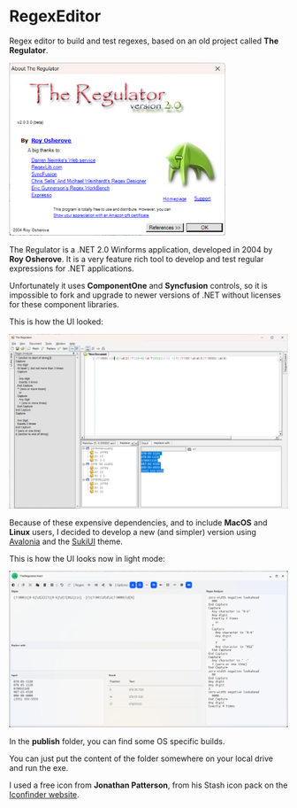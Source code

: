 # RegexEditor

Regex editor to build and test regexes, based on an old project called **The Regulator**.

<img src="https://github.com/Tenera/RegexEditor/blob/main/Images/About_old.png?raw=true" title="" alt="About Regulator" width="391">

The Regulator is a .NET 2.0 Winforms application, developed in 2004 by **Roy Osherove**. 
It is a very feature rich tool to develop and test regular expressions for .NET applications.

Unfortunately it uses **ComponentOne** and **Syncfusion** controls, so it is impossible to fork and upgrade to newer versions of .NET without licenses for these component libraries.

This is how the UI looked:

![Regulator UI](https://github.com/Tenera/RegexEditor/blob/main/Images/Screenshot_old.png?raw=true)

Because of these expensive dependencies, and to include **MacOS** and **Linux** users, I decided to develop a new (and simpler) version using [Avalonia](https://docs.avaloniaui.net/) and the [SukiUI](https://github.com/kikipoulet/SukiUI) theme.

This is how the UI looks now in light mode:

![TheRegulator.Next UI](https://github.com/Tenera/RegexEditor/blob/main/Images/Screenshot.png?raw=true)

In the **publish** folder, you can find some OS specific builds. 

You can just put the content of the folder somewhere on your local drive and run the exe. 

I used a free icon from **Jonathan Patterson**, from his Stash icon pack on the [Iconfinder website](https://www.iconfinder.com/iconsets/stash).
